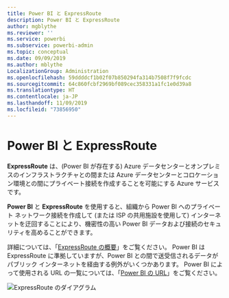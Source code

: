 ```yaml
---
title: Power BI と ExpressRoute
description: Power BI と ExpressRoute
author: mgblythe
ms.reviewer: ''
ms.service: powerbi
ms.subservice: powerbi-admin
ms.topic: conceptual
ms.date: 09/09/2019
ms.author: mblythe
LocalizationGroup: Administration
ms.openlocfilehash: 59ddddcf1b02f07b850294fa314b7508f7f9fcdc
ms.sourcegitcommit: 64c860fcbf2969bf089cec358331a1fc1e0d39a8
ms.translationtype: HT
ms.contentlocale: ja-JP
ms.lasthandoff: 11/09/2019
ms.locfileid: "73856950"
---
```

# <a name="power-bi-and-expressroute"></a>Power BI と ExpressRoute

**ExpressRoute** は、(Power BI が存在する) Azure データセンターとオンプレミスのインフラストラクチャとの間または Azure データセンターとコロケーション環境との間にプライベート接続を作成することを可能にする Azure サービスです。

**Power BI** と **ExpressRoute** を使用すると、組織から Power BI へのプライベート ネットワーク接続を作成して (または ISP の共用施設を使用して) インターネットを迂回することにより、機密性の高い Power BI データおよび接続のセキュリティを高めることができます。

詳細については、「[ExpressRoute の概要](/azure/expressroute/expressroute-introduction)」をご覧ください。 Power BI は ExpressRoute に準拠していますが、Power BI との間で送受信されるデータがパブリック インターネットを経由する例外がいくつかあります。 Power BI によって使用される URL の一覧については、「[Power BI の URL](power-bi-whitelist-urls.md)」をご覧ください。

![ExpressRoute のダイアグラム](media/service-admin-power-bi-expressroute/pbi_expressroute_1.png)